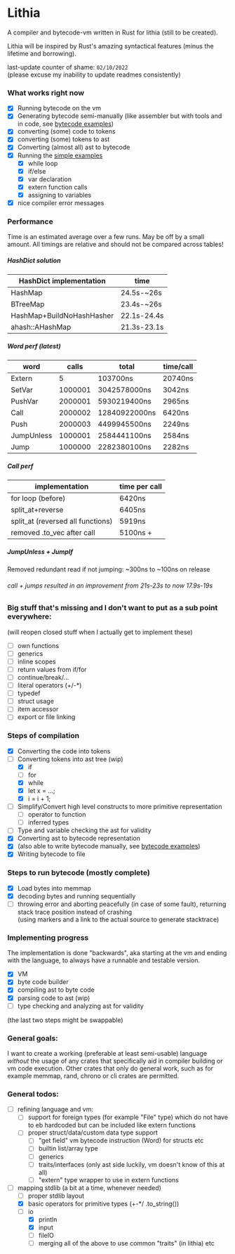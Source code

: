 # Lithia 
A compiler and bytecode-vm written in Rust for lithia (still to be created).

Lithia will be inspired by Rust's amazing syntactical features (minus the lifetime and borrowing).

last-update counter of shame: `02/10/2022`<br>
(please excuse my inability to update readmes consistently)

### What works right now
- [x] Running bytecode on the vm
- [x] Generating bytecode semi-manually (like assembler but with tools and in code, see [bytecode examples](src/bytecode_examples))
- [x] converting (some) code to tokens
- [x] converting (some) tokens to ast
- [x] Converting (almost all) ast to bytecode
- [x] Running the [simple examples](src/codegen_examples/code/v1)
  - [x] while loop
  - [x] if/else
  - [x] var declaration
  - [x] extern function calls
  - [x] assigning to variables
- [x] nice compiler error messages

### Performance
Time is an estimated average over a few runs. May be off by a small amount. 
All timings are relative and should not be compared across tables!

##### HashDict solution

| HashDict implementation   | time        |
|---------------------------|-------------|
| HashMap                   | 24.5s-~26s  |
| BTreeMap                  | 23.4s-~26s  |
| HashMap+BuildNoHashHasher | 22.1s-24.4s |
| ahash::AHashMap           | 21.3s-23.1s |

##### Word perf (latest)

| word       | calls   | total         | time/call   |
|------------|---------|---------------|-------------|
| Extern     | 5       | 103700ns      | 20740ns |
| SetVar     | 1000001 | 3042578000ns  | 3042ns  |
| PushVar    | 2000001 | 5930219400ns  | 2965ns  |
| Call       | 2000002 | 12840922000ns | 6420ns  |
| Push       | 2000003 | 4499945500ns  | 2249ns  |
| JumpUnless | 1000001 | 2584441100ns  | 2584ns  |
| Jump       | 1000000 | 2282380100ns  | 2282ns  |

##### Call perf

| implementation                    | time per call |
|-----------------------------------|---------------|
| for loop (before)                 | 6420ns        |
| split_at+reverse                  | 6405ns        |
| split_at (reversed all functions) | 5919ns        |
| removed .to_vec after call        | 5100ns +      |


##### JumpUnless + JumpIf
Removed redundant read if not jumping: ~300ns to ~100ns on release

###### call + jumps resulted in an improvement from 21s-23s to now 17.9s-19s

### Big stuff that's missing and I don't want to put as a sub point everywhere:
(will reopen closed stuff when I actually get to implement these)
- [ ] own functions
- [ ] generics
- [ ] inline scopes
- [ ] return values from if/for
- [ ] continue/break/...
- [ ] literal operators (+/-*)
- [ ] typedef
- [ ] struct usage
- [ ] item accessor
- [ ] export or file linking

### Steps of compilation
- [x] Converting the code into tokens
- [ ] Converting tokens into ast tree (wip)
  - [x] if
  - [ ] for
  - [x] while
  - [x] let x = ...;
  - [x] i = i + 1;
- [ ] Simplify/Convert high level constructs to more primitive representation
  - [ ] operator to function
  - [ ] inferred types
- [ ] Type and variable checking the ast for validity
- [x] Converting ast to bytecode representation
- [x] (also able to write bytecode manually, see [bytecode examples](src/bytecode_examples))
- [x] Writing bytecode to file

### Steps to run bytecode (mostly complete)
- [x] Load bytes into memmap
- [x] decoding bytes and running sequentially
- [ ] throwing error and aborting peacefully (in case of some fault), returning stack trace position instead of crashing <br>
  (using markers and a link to the actual source to generate stacktrace)

### Implementing progress
The implementation is done "backwards", aka starting at the vm and ending with the language,
to always have a runnable and testable version.
- [x] VM 
- [x] byte code builder
- [x] compiling ast to byte code
- [x] parsing code to ast (wip)
- [ ] type checking and analyzing ast for validity

(the last two steps might be swappable)

### General goals:
I want to create a working (preferable at least semi-usable) language *without* the usage of 
any crates that specifically aid in compiler building or vm code execution. Other crates that only do 
general work, such as for example memmap, rand, chrono or cli crates are permitted.

### General todos:
- [ ] refining language and vm:
  - [ ] support for foreign types (for example "File" type) which do not have to eb hardcoded but can be included like extern functions
  - [ ] proper struct/data/custom data type support 
    - [ ] "get field" vm bytecode instruction (Word) for structs etc
    - [ ] builtin list/array type
    - [ ] generics
    - [ ] traits/interfaces (only ast side luckily, vm doesn't know of this at all)
    - [ ] "extern" type wrapper to use in extern functions
- [ ] mapping stdlib (a bit at a time, whenever needed)
  - [ ] proper stdlib layout 
  - [x] basic operators for primitive types (+-*/ .to_string())
  - [ ] io
    - [x] println
    - [x] input
    - [ ] fileIO
    - [ ] merging all of the above to use common "traits" (in lithia) etc